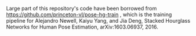 
Large part of this repository's code have been borrowed from https://github.com/princeton-vl/pose-hg-train , which is the training pipeline for Alejandro Newell, Kaiyu Yang, and Jia Deng, Stacked Hourglass Networks for Human Pose Estimation, arXiv:1603.06937, 2016.

